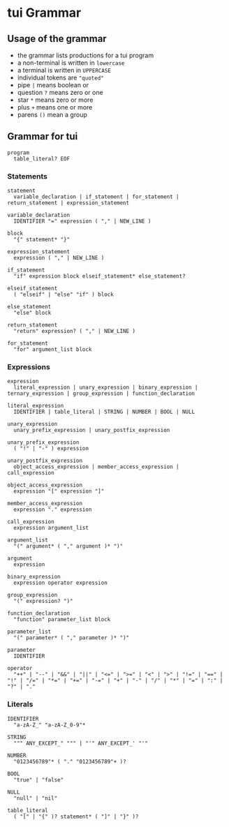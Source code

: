 # tui Grammar

## Usage of the grammar

- the grammar lists productions for a tui program
- a non-terminal is written in `lowercase`
- a terminal is written in `UPPERCASE`
- individual tokens are `"quoted"`
- pipe `|` means boolean or
- question `?` means zero or one
- star `*` means zero or more
- plus `+` means one or more
- parens `()` mean a group

## Grammar for tui

```
program
  table_literal? EOF
```

### Statements

```
statement
  variable_declaration | if_statement | for_statement | return_statement | expression_statement
```

```
variable_declaration
  IDENTIFIER "=" expression ( "," | NEW_LINE )
```

```
block
  "{" statement* "}"
```

```
expression_statement
  expression ( "," | NEW_LINE )
```

```
if_statement
  "if" expression block elseif_statement* else_statement?
```

```
elseif_statement
  ( "elseif" | "else" "if" ) block
```

```
else_statement
  "else" block
```

```
return_statement
  "return" expression? ( "," | NEW_LINE )
```

```
for_statement
  "for" argument_list block
```

### Expressions

```
expression
  literal_expression | unary_expression | binary_expression | ternary_expression | group_expression | function_declaration
```

```
literal_expression
  IDENTIFIER | table_literal | STRING | NUMBER | BOOL | NULL
```

```
unary_expression
  unary_prefix_expression | unary_postfix_expression
```

```
unary_prefix_expression
  ( "!" | "-" ) expression
```

```
unary_postfix_expression
  object_access_expression | member_access_expression | call_expression
```

```
object_access_expression
  expression "[" expression "]"
```

```
member_access_expression
  expression "." expression
```

```
call_expression
  expression argument_list
```

```
argument_list
  "(" argument* ( "," argument )* ")"
```

```
argument
  expression
```

```
binary_expression
  expression operator expression
```

```
group_expression
  "(" expression? ")"
```

```
function_declaration
  "function" parameter_list block
```

```
parameter_list
  "(" parameter* ( "," parameter )* ")"
```

```
parameter
  IDENTIFIER
```

```
operator
  "++" | "--" | "&&" | "||" | "<=" | ">=" | "<" | ">" | "!=" | "==" | "!" | "/=" | "*=" | "+=" | "-=" | "+" | "-" | "/" | "*" | "=" | ":" | "?" | "."
```

### Literals

```
IDENTIFIER
  "a-zA-Z_" "a-zA-Z_0-9"*
```

```
STRING
  """ ANY_EXCEPT_" """ | "'" ANY_EXCEPT_' "'"
```

```
NUMBER
  "0123456789"* ( "." "0123456789"+ )?
```

```
BOOL
  "true" | "false"
```

```
NULL
  "null" | "nil"
```

```
table_literal
  ( "[" | "{" )? statement* ( "]" | "}" )?
```
